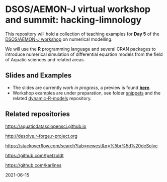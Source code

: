 # DSOS/AEMON-J virtual workshop and summit: hacking-limnology

This repository will hold a collection of teaching examples for **Day 5** of the [DSOS/AEMON-J workshop](https://aquaticdatasciopensci.github.io/program_1/) on numerical modelling.

We will use the **R** programming language and several CRAN packages to introduce numerical simulation of differential equation models from the field of Aquatic sciences and related areas.

## Slides and Examples

* The slides are currently *work in progress*, a preview is found [**here**](https://dynamic-r.github.io/hacking-limnology/).
* Workshop examples are under preparation, see folder [snippets](snippets) and the related [dynamic-R-models](https://github.com/tpetzoldt/dynamic-R-models) repository.




## Related repositories

https://aquaticdatasciopensci.github.io

http://desolve.r-forge.r-project.org

https://stackoverflow.com/search?tab=newest&q=%5br%5d%20deSolve

https://github.com/tpetzoldt

https://github.com/karlines

2021-06-15
